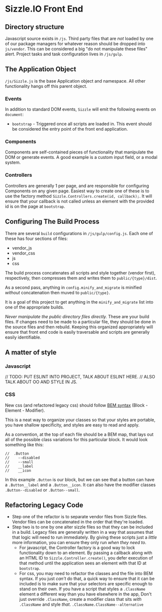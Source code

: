 # Sizzle.IO Front End

## Directory structure
Javascript source exists in `/js`.
Third party files that are _not_ loaded by one of our package managers for whatever reason should be dropped into
`js/vendor`. This can be considered a big "do not manipulate these files" alert.
Project tasks and task configuration lives in `/js/gulp`.

## The Application Object
`/js/Sizzle.js` is the base Application object and namespace. All other functionality hangs off this parent object.

### Events
In addition to standard DOM events, `Sizzle` will emit the following events on `document`:

* `bootstrap` - Triggered once all scripts are loaded in. This event should be considered the entry point of the front
end application.

### Components
Components are self-contained pieces of functionality that manipulate the DOM or generate events. A good example is a
custom input field, or a modal system.

### Controllers
Controllers are generally 1 per page, and are responsible for configuring Components on any given page. Easiest way to
create one of these is to use the factory method `Sizzle.Controllers.create(id, callback);`. It will ensure that your
callback is not called unless an element with the provided id is on the page at `bootstrap`.

## Configuring The Build Process
There are several `build` configurations in `/js/gulp/config.js`. Each one of these has four sections of files:

* vendor_js
* vendor_css
* js
* css

The build process concatenates all scripts and style together (vendor first), respectively, then compresses them and
writes them to `public/{type}/dist`.

As a second pass, anything in `config.minify_and_migrate` is minified _without_ concatenation then muved to `public/{type}`.

It is a goal of this project to get anything in the `minify_and_migrate` list into one of the appropriate builds.

*Never manipulate the public directory files directly.* These are your build files. If changes need to be made to a
particular file, they should be done in the source files and then rebuild. Keeping this organized appropriately will
ensure that front end code is easily traversable and scripts are generally easily identifiable.

## A matter of style
### Javascript
// TODO: PUT ESLINT INTO PROJECT, TALK ABOUT ESLINT HERE.
// ALSO TALK ABOUT OO AND STYLE IN JS.

### CSS
New css (and refactored legacy css) should follow [BEM syntax](https://css-tricks.com/bem-101/) (Block - Element - Modifier).

This is a neat way to organize your classes so that your styles are portable, you have shallow specificity, and styles
are easy to read and apply.

As a convention, at the top of each file should be a BEM map, that lays out all of the possible class variations for
this particular block. It would look something like this:

```
//  .Button
//    --disabled
//    --small
//    __label
//    __icon
```

In this example `.Button` is our block, but we can see that a button can have a `.Button__label` and a `.Button__icon`.
It can also have the modifier classes `.Button--disabled` or `.Button--small`.

## Refactoring Legacy Code
* Step one of the refactor is to separate vendor files from Sizzle files. Vendor files can be concatenated in the order
that they're loaded.
* Step two is to one by one alter sizzle files so that they can be included in a build. Legacy files are generally
written in a way that assumes that that logic will need to run immediately. By giving these scripts just a _little_ more
information, you can ensure they only run _when they need to_.
    * For javascript, the Controller factory is a good way to lock functionality down to an element. By passing a callback
    along with an HTML ID to `Sizzle.Controller.create()`, you defer execution of that method until the application sees
    an element with that ID at `bootstrap`.
    * For css, you may need to refactor the classes and the file into BEM syntax. If you just _can't_ do that, a quick way
    to ensure that it can be included is to make sure that your selectors are specific enough to stand on their own. If
    you have a script that styles a `.ClassName` element a different way than you have elsewhere in the app, Don't just
    override `.ClassName`, create a modifier class that sits _with_ `.ClassName` and style _that_.
    `.ClassName.ClassName--alternative`
